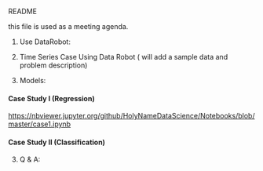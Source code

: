 
README

this file is used as a meeting agenda. 



1. Use DataRobot:

1. Time Series Case Using Data Robot ( will add a sample data and problem description)



2. Models:

#### Case Study I (Regression)

https://nbviewer.jupyter.org/github/HolyNameDataScience/Notebooks/blob/master/case1.ipynb


#### Case Study II (Classification)



3. Q & A:
